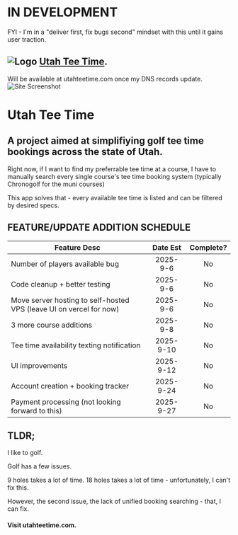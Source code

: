 # IN DEVELOPMENT
FYI - I'm in a "deliver  first, fix bugs second" mindset with this until it gains user traction.
## ![Logo](https://github.com/user-attachments/assets/121245f1-d9e8-43bc-b4b4-bec1509b08cc "Logo text") [Utah Tee Time](https://utah-golf-agent-ui.vercel.app/).
Will be available at utahteetime.com once my DNS records update.
![Site Screenshot](https://github.com/user-attachments/assets/53b96f28-98f3-4039-91e4-3ce33f2ae4c4 "Utah Tee Time Screenshot")

# Utah Tee Time
## A project aimed at simplifiying golf tee time bookings across the state of Utah.
 Right now, if I want to find my preferrable tee time at a course, I have to manually search every single course's tee time booking system (typically Chronogolf for the muni courses)

This app solves that - every available tee time is listed and can be filtered by desired specs.

## FEATURE/UPDATE ADDITION SCHEDULE

| Feature Desc  | Date Est | Complete? |
| ------------- |:-------------:|:-------------:|
| Number of players available bug                                        | 2025-9-6     | No |
| Code cleanup + better testing                                          | 2025-9-6     | No |
| Move server hosting to self-hosted VPS (leave UI on vercel for now)    | 2025-9-6     | No |
| 3 more course additions                                                | 2025-9-8     | No |
| Tee time availability texting notification                             | 2025-9-10    | No |
| UI improvements                                                        | 2025-9-12    | No |
| Account creation + booking tracker                                     | 2025-9-24    | No |
| Payment processing (not looking forward to this)                                                                    | 2025-9-27    | No |

## TLDR;
I like to golf.

Golf has a few issues.

9 holes takes a lot of time. 18 holes takes a lot of time - unfortunately, I can't fix this.

However, the second issue, the lack of unified booking searching - that, I can fix.

#### Visit utahteetime.com.


